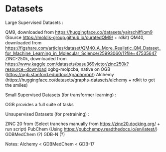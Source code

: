 # Datasets 

Large Supervised Datasets :

QM9, downloaded from https://huggingface.co/datasets/yairschiff/qm9 (Source https://moldis-group.github.io/curatedQM9/ + rdkit)
QM40, downloaded from https://figshare.com/articles/dataset/QM40_A_More_Realistic_QM_Dataset_for_Machine_Learning_in_Molecular_Science/25993060/1?file=47535647
ZINC-250k, downloaded from https://www.kaggle.com/datasets/basu369victor/zinc250k?resource=download
ogbg-molpcba, native on OGB (https://ogb.stanford.edu/docs/graphprop/)
Alchemy (https://huggingface.co/datasets/graphs-datasets/alchemy + rdkit to get the smiles)

Small Supervised Datasets (for transformer learning) :

OGB provides a full suite of tasks

Unsupervised Datasets (for pretraining) :

ZINC 20 from (Select tranches manually from https://zinc20.docking.org/ + run script)
PubChem (Using https://pubchempy.readthedocs.io/en/latest/)
GDBMedChem (?)
GDB-N (?)

Notes: Alchemy < GDBMedChem < GDB-17

